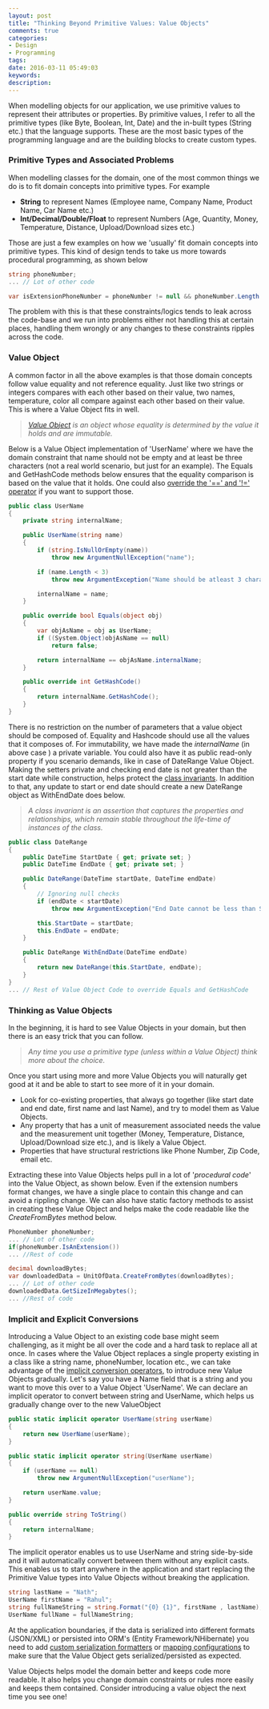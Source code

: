 ```yaml
---
layout: post
title: "Thinking Beyond Primitive Values: Value Objects"
comments: true
categories: 
- Design
- Programming
tags: 
date: 2016-03-11 05:49:03 
keywords: 
description: 
---
```


When modelling objects for our application, we use primitive values to represent their attributes or properties. By primitive values, I refer to all the primitive types (like Byte, Boolean, Int, Date) and the in-built types (String etc.) that the language supports. These are the most basic types of the programming language and are the building blocks to create custom types.


### Primitive Types and Associated Problems ###

When modelling classes for the domain, one of the most common things we do is to fit domain concepts into primitive types. For example        

 - **String** to represent Names (Employee name, Company Name, Product Name, Car Name etc.)
 - **Int/Decimal/Double/Float** to represent Numbers (Age, Quantity, Money, Temperature, Distance, Upload/Download sizes etc.)
 
Those are just a few examples on how we 'usually' fit domain concepts into primitive types. This kind of design tends to take us more towards procedural programming, as shown below

``` csharp
string phoneNumber;
... // Lot of other code

var isExtensionPhoneNumber = phoneNumber != null && phoneNumber.Length <=5;
```

The problem with this is that these constraints/logics tends to leak across the code-base and we run into problems either not handling this at certain places, handling them wrongly or any changes to these constraints ripples across the code. 

### Value Object ###

A common factor in all the above examples is that those domain concepts follow value equality and not reference equality. Just like two strings or integers compares with each other based on their value, two names, temperature, color all compare against each other based on their value. This is where a Value Object fits in well.

> *[Value Object](http://martinfowler.com/bliki/ValueObject.html) is an object whose equality is determined by the value it holds and are immutable.*

Below is a Value Object implementation of 'UserName' where we have the domain constraint that name should not be empty and at least be three characters (not a real world scenario, but just for an example). The Equals and GetHashCode methods below ensures that the equality comparison is based on the value that it holds. One could also [override the '==' and '!=' operator](https://msdn.microsoft.com/en-au/library/ms173147(v=vs.80).aspx) if you want to support those.

``` csharp
public class UserName
{
	private string internalName;

	public UserName(string name)
	{
		if (string.IsNullOrEmpty(name))
			throw new ArgumentNullException("name");

		if (name.Length < 3)
			throw new ArgumentException("Name should be atleast 3 characters long", "name");

		internalName = name;
	}

	public override bool Equals(object obj)
	{
		var objAsName = obj as UserName;
		if ((System.Object)objAsName == null)
			return false;

		return internalName == objAsName.internalName;
	}

	public override int GetHashCode()
	{
		return internalName.GetHashCode();
	}
}
```

There is no restriction on the number of parameters that a value object should be composed of. Equality and Hashcode should use all the values that it composes of. For immutability, we have made the *internalName* (in above case ) a private variable. You could also have it as public read-only property if you scenario demands, like in case of DateRange Value Object. Making the setters private and checking end date is not greater than the start date while construction, helps  protect the [class invariants](http://people.cs.aau.dk/~normark/oop-csharp/html/notes/contracts_themes-class-inv-sect.html). In addition to that, any update to start or end date should create a new DateRange object as WithEndDate does below.

> *A class invariant is an assertion that captures the properties and relationships, which remain stable throughout the life-time of instances of the class.*

``` csharp
public class DateRange
{
    public DateTime StartDate { get; private set; }
    public DateTime EndDate { get; private set; }

    public DateRange(DateTime startDate, DateTime endDate)
    {
        // Ignoring null checks
        if (endDate < startDate)
            throw new ArgumentException("End Date cannot be less than Start Date");

        this.StartDate = startDate;
        this.EndDate = endDate;
    }

    public DateRange WithEndDate(DateTime endDate)
    {
        return new DateRange(this.StartDate, endDate);
    }
}
... // Rest of Value Object Code to override Equals and GetHashCode
```

### Thinking as Value Objects ###

In the beginning, it is hard to see Value Objects in your domain, but then there is an easy trick that you can follow.

> *Any time you use a primitive type (unless within a Value Object) think more about the choice.*

Once you start using more and more Value Objects you will naturally get good at it and be able to start to see more of it in your domain.
 
- Look for co-existing properties, that always go together (like start date and end date, first name and last Name), and try to model them as Value Objects.
-  Any property that has a unit of measurement associated needs the value and the measurement unit together (Money, Temperature, Distance, Upload/Download size etc.), and is likely a Value Object.
- Properties that have structural restrictions like Phone Number, Zip Code, email etc.

Extracting these into Value Objects helps pull in a lot of '*procedural code*' into the Value Object, as shown below. Even if the extension numbers  format changes, we have a single place to contain this change and can avoid a rippling change. We can also have static factory methods to assist in creating these Value Object and helps make the code readable like the *CreateFromBytes* method below.

``` csharp
PhoneNumber phoneNumber;
... // Lot of other code
if(phoneNumber.IsAnExtension())
... //Rest of code

decimal downloadBytes;
var downloadedData = UnitOfData.CreateFromBytes(downloadBytes);
... // Lot of other code
downloadedData.GetSizeInMegabytes();
... //Rest of code
``` 

### Implicit and Explicit Conversions ###

Introducing a Value Object to an existing code base might seem challenging, as it might be all over the code and a hard task to replace all at once. In cases where the Value Object replaces a single property existing in a class like a string name, phoneNumber, location etc., we can take advantage of the [implicit conversion operators](https://msdn.microsoft.com/en-us/library/z5z9kes2.aspx), to introduce new Value Objects gradually. Let's say you have a Name field that is a string and you want to move this over to a Value Object 'UserName'. We can declare an implicit operator to convert between string and UserName, which helps us gradually change over to the new ValueObject

``` csharp
public static implicit operator UserName(string userName)
{
    return new UserName(userName);
}

public static implicit operator string(UserName userName)
{
    if (userName == null)
        throw new ArgumentNullException("userName");

    return userName.value;
}

public override string ToString()
{
	return internalName;
}
```

The implicit operator enables us to use UserName and string side-by-side and it will automatically convert between them without any explicit casts. This enables us to start anywhere in the application and start replacing the Primitive Value types into Value Objects without breaking the application. 

``` csharp
string lastName = "Nath";
UserName firstName = "Rahul";
string fullNameString = string.Format("{0} {1}", firstName , lastName);
UserName fullName = fullNameString;
```

At the application boundaries, if the data is serialized into different formats (JSON/XML) or persisted into ORM's (Entity Framework/NHibernate) you need to add [custom serialization formatters](http://www.newtonsoft.com/json/help/html/T_Newtonsoft_Json_JsonConverter.htm) or [mapping configurations](https://msdn.microsoft.com/en-au/data/jj591617.aspx) to make sure that the Value Object gets serialized/persisted as expected.

Value Objects helps model the domain better and keeps code more readable. It also helps you change domain constraints or rules more easily and keeps them contained. Consider introducing a value object the next time you see one!